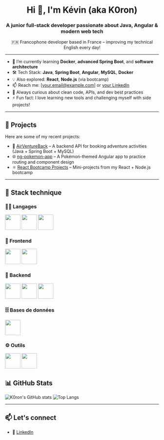 <h1 align="center">Hi 👋, I'm Kévin (aka K0ron)</h1>
<h3 align="center">A junior full-stack developer passionate about Java, Angular & modern web tech</h3>

<p align="center">🇫🇷 Francophone developer based in France – improving my technical English every day!</p>

---

- 🌱 I’m currently learning **Docker**, **advanced Spring Boot**, and **software architecture**
- 🛠️ Tech Stack: **Java**, **Spring Boot**, **Angular**, **MySQL**, **Docker**
- 💡 Also explored: **React**, **Node.js** (via bootcamp)
- 📫 Reach me: [your.email@example.com] or [your LinkedIn](https://www.linkedin.com/in/your-link/)
- 🧠 Always curious about clean code, APIs, and dev best practices
- ⚡ Fun fact: I love learning new tools and challenging myself with side projects!

---

## 🚀 Projects

Here are some of my recent projects:

- 🔧 [AirVentureBack](https://github.com/K0ron/AirVentureBack) – A backend API for booking adventure activities (Java + Spring Boot + MySQL)
- 🌐 [ng-pokemon-app](https://github.com/K0ron/ng-pokemon-app) – A Pokémon-themed Angular app to practice routing and component design
- ⚛️ [React Bootcamp Projects](https://github.com/K0ron?tab=repositories&q=react) – Mini-projects from my React + Node.js bootcamp

---

## 💼 Stack technique

### 👨‍💻 Langages
<p align="left">
  <img src="https://cdn.jsdelivr.net/gh/devicons/devicon/icons/java/java-original.svg" width="50"/>
  <img src="https://cdn.jsdelivr.net/gh/devicons/devicon/icons/typescript/typescript-original.svg" width="50"/>
  <img src="https://cdn.jsdelivr.net/gh/devicons/devicon/icons/javascript/javascript-original.svg" width="50"/>
</p>

### 🎨 Frontend
<p align="left">
  <img src="https://cdn.jsdelivr.net/gh/devicons/devicon/icons/angularjs/angularjs-original.svg" width="50"/>
  <img src="https://cdn.jsdelivr.net/gh/devicons/devicon/icons/react/react-original.svg" width="50"/>
</p>

### 🚀 Backend
<p align="left">
  <img src="https://cdn.jsdelivr.net/gh/devicons/devicon@latest/icons/spring/spring-original-wordmark.svg" width="50" />
  <img src="https://cdn.jsdelivr.net/gh/devicons/devicon@latest/icons/nodejs/nodejs-original-wordmark.svg" width="50" />
 
  <img src="https://cdn.jsdelivr.net/gh/devicons/devicon/icons/express/express-original.svg" width="50" color="white"/>
</p>

### 🗄️ Bases de données
<p align="left">
  <img src="https://cdn.jsdelivr.net/gh/devicons/devicon/icons/mysql/mysql-original.svg" width="50"/>
</p>

### ⚙️ Outils
<p align="left">
  <img src="https://cdn.jsdelivr.net/gh/devicons/devicon/icons/docker/docker-original.svg" width="50"/>
  <img src="https://cdn.jsdelivr.net/gh/devicons/devicon/icons/vscode/vscode-original.svg" width="50"/>
</p>



## 📊 GitHub Stats

![K0ron's GitHub stats](https://github-readme-stats.vercel.app/api?username=K0ron&show_icons=true&theme=tokyonight)
![Top Langs](https://github-readme-stats.vercel.app/api/top-langs/?username=K0ron&layout=compact&theme=tokyonight)

---

## 📫 Let's connect

- 💼 [LinkedIn](https://www.linkedin.com/in/kevincaron)
